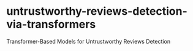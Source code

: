 # untrustworthy-reviews-detection-via-transformers
Transformer-Based Models for Untrustworthy Reviews Detection
